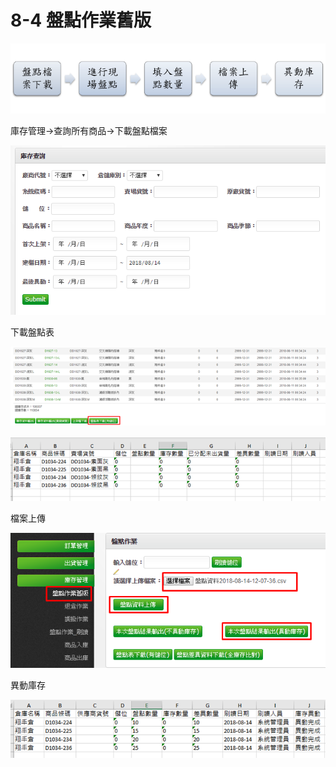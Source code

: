 # 8-4 盤點作業舊版

![](../.gitbook/assets/image%20%2877%29.png)


庫存管理→查詢所有商品→下載盤點檔案

![](../.gitbook/assets/image%20%28104%29.png)

下載盤點表

![](../.gitbook/assets/image%20%287%29.png)

![](../.gitbook/assets/image%20%28163%29.png)

檔案上傳

![](../.gitbook/assets/image%20%28149%29.png)

異動庫存

![](../.gitbook/assets/image%20%28145%29.png)

